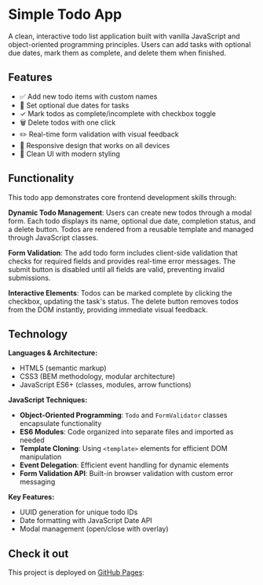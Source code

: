 # Simple Todo App

A clean, interactive todo list application built with vanilla JavaScript and object-oriented programming principles. Users can add tasks with optional due dates, mark them as complete, and delete them when finished.

## Features

- ✅ Add new todo items with custom names
- 📅 Set optional due dates for tasks
- ✓ Mark todos as complete/incomplete with checkbox toggle
- 🗑️ Delete todos with one click
- ✏️ Real-time form validation with visual feedback
- 📱 Responsive design that works on all devices
- 💾 Clean UI with modern styling

## Functionality

This todo app demonstrates core frontend development skills through:

**Dynamic Todo Management**: Users can create new todos through a modal form. Each todo displays its name, optional due date, completion status, and a delete button. Todos are rendered from a reusable template and managed through JavaScript classes.

**Form Validation**: The add todo form includes client-side validation that checks for required fields and provides real-time error messages. The submit button is disabled until all fields are valid, preventing invalid submissions.

**Interactive Elements**: Todos can be marked complete by clicking the checkbox, updating the task's status. The delete button removes todos from the DOM instantly, providing immediate visual feedback.

## Technology

**Languages & Architecture:**

- HTML5 (semantic markup)
- CSS3 (BEM methodology, modular architecture)
- JavaScript ES6+ (classes, modules, arrow functions)

**JavaScript Techniques:**

- **Object-Oriented Programming**: `Todo` and `FormValidator` classes encapsulate functionality
- **ES6 Modules**: Code organized into separate files and imported as needed
- **Template Cloning**: Using `<template>` elements for efficient DOM manipulation
- **Event Delegation**: Efficient event handling for dynamic elements
- **Form Validation API**: Built-in browser validation with custom error messaging

**Key Features:**

- UUID generation for unique todo IDs
- Date formatting with JavaScript Date API
- Modal management (open/close with overlay)

## Check it out

This project is deployed on [GitHub Pages](https://thebenstenator.github.io/se_project_todo-app/):
